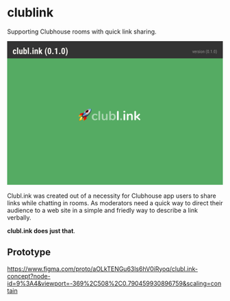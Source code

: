 # clublink
Supporting Clubhouse rooms with quick link sharing.


![clubl.ink](/design/000.splash.png "splash screen")

Clubl.ink was created out of a necessity for Clubhouse app users to share links while chatting in rooms.
As moderators need a quick way to direct their audience to a web site in a simple and friedly way to describe a link verbally.

__clubl.ink does just that__.

## Prototype

https://www.figma.com/proto/aOLkTENGu63ls6hV0iRyoq/clubl.ink-concept?node-id=9%3A4&viewport=-369%2C508%2C0.790459930896759&scaling=contain

